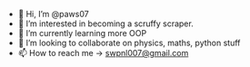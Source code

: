 - 👋 Hi, I’m @paws07
- 👀 I’m interested in becoming a scruffy scraper. 
- 🌱 I’m currently learning more OOP 
- 💞️ I’m looking to collaborate on physics, maths, python stuff
- 📫 How to reach me -> swpnl007@gmail.com

<!---
paws07/paws07 is a ✨ special ✨ repository because its `README.md` (this file) appears on your GitHub profile.
You can click the Preview link to take a look at your changes.
--->
